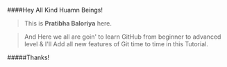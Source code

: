 ####Hey All Kind Huamn Beings!
>This is **Pratibha Baloriya** here.

>And Here we all are goin' to learn GitHub from beginner to advanced level & I'll Add all new features of Git time to time in this Tutorial.

#####Thanks! 
